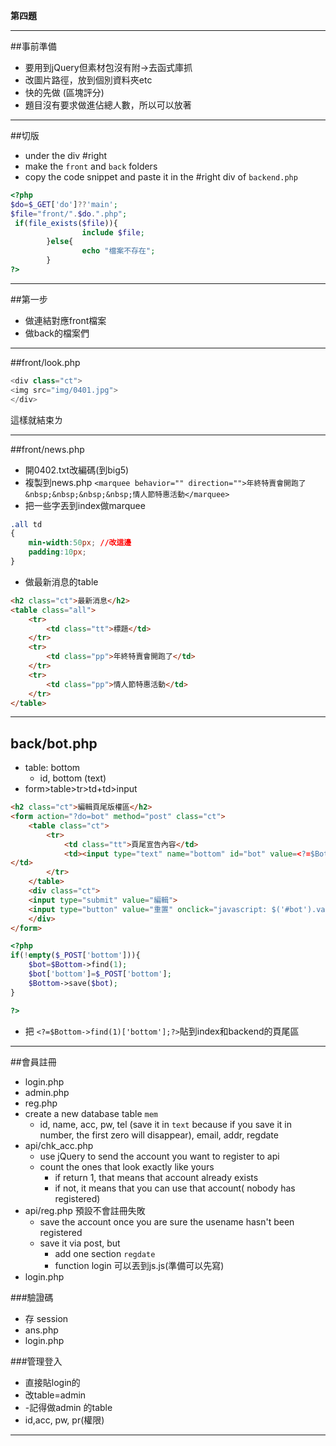 **第四題**
***
##事前準備
- 要用到jQuery但素材包沒有附->去函式庫抓
- 改圖片路徑，放到個別資料夾etc
- 快的先做 (區塊評分)
- 題目沒有要求做進佔總人數，所以可以放著
***
##切版
- under the div #right
- make the `front` and `back` folders
- copy the code snippet and paste it in the #right div of `backend.php`

```php
<?php
$do=$_GET['do']??'main';
$file="front/".$do.".php";
 if(file_exists($file)){
                include $file;
        }else{
                echo "檔案不存在";
        }
?>
```
***
##第一步
- 做連結對應front檔案
- 做back的檔案們
***
##front/look.php

```php
<div class="ct">
<img src="img/0401.jpg">
</div>
```
這樣就結束ㄌ
***
##front/news.php
- 開0402.txt改編碼(到big5)
- 複製到news.php
 `<marquee behavior="" direction="">年終特賣會開跑了&nbsp;&nbsp;&nbsp;&nbsp;情人節特惠活動</marquee>`
- 把一些字丟到index做marquee
 
```css
.all td
{
	min-width:50px; //改這邊
	padding:10px;
}
```
- 做最新消息的table
```html
<h2 class="ct">最新消息</h2>
<table class="all">
    <tr>
        <td class="tt">標題</td>
    </tr>
    <tr>
        <td class="pp">年終特賣會開跑了</td>
    </tr>
    <tr>
        <td class="pp">情人節特惠活動</td>
    </tr>
</table>
```

***
## back/bot.php
- table: bottom
  - id, bottom (text)
- form>table>tr>td+td>input

```html
<h2 class="ct">編輯頁尾版權區</h2>
<form action="?do=bot" method="post" class="ct">
    <table class="ct">
        <tr>
            <td class="tt">頁尾宣告內容</td>
            <td><input type="text" name="bottom" id="bot" value=<?=$Bottom->find(1)['bottom'];?> >
</td>
        </tr>
    </table>
    <div class="ct">
    <input type="submit" value="編輯">
    <input type="button" value="重置" onclick="javascript: $('#bot').val('')">
    </div>
</form>

```

```php
<?php
if(!empty($_POST['bottom'])){
    $bot=$Bottom->find(1);
    $bot['bottom']=$_POST['bottom'];
    $Bottom->save($bot);
}

?>
```
- 把 `<?=$Bottom->find(1)['bottom'];?>`貼到index和backend的頁尾區
***
##會員註冊
- login.php
- admin.php
- reg.php
- create a new database table `mem`
  - id, name, acc, pw, tel (save it in `text` because if you save it in number, the first zero will disappear), email, addr, regdate
- api/chk_acc.php
  - use jQuery to send the account you want to register to api
  - count the ones that look exactly like yours
    - if return 1, that means that account already exists
    - if not, it means that you can use that account( nobody has registered)
- api/reg.php 預設不會註冊失敗
  - save the account once you are sure the usename hasn't been registered
  - save it via post, but
    - add one section `regdate`
    - function login 可以丟到js.js(準備可以先寫)
- login.php

###驗證碼
- 存 session
- ans.php
- login.php

###管理登入
- 直接貼login的
- 改table=admin
- -記得做admin 的table
- id,acc, pw, pr(權限)
***




